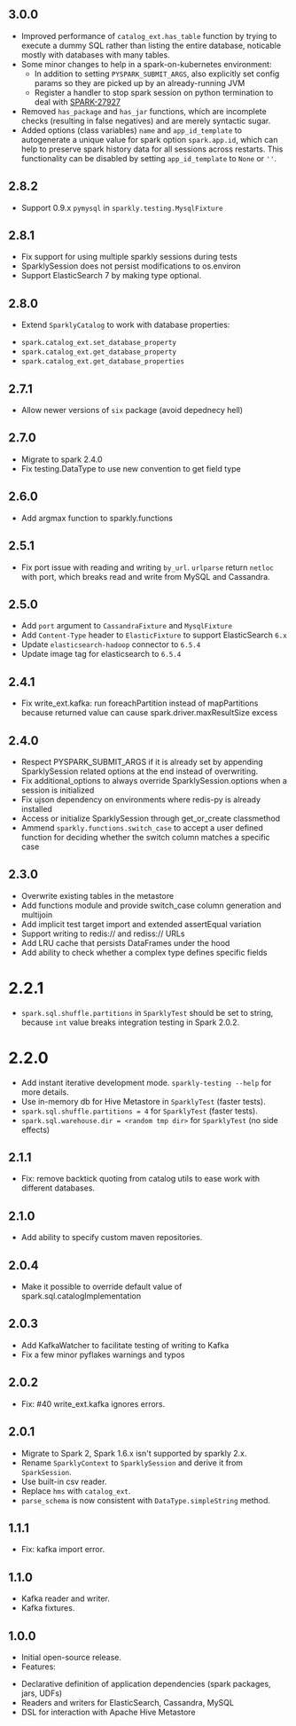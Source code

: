 ## 3.0.0
* Improved performance of `catalog_ext.has_table` function by trying to execute a dummy SQL rather than listing the entire database, noticable mostly with databases with many tables.
* Some minor changes to help in a spark-on-kubernetes environment:
    * In addition to setting `PYSPARK_SUBMIT_ARGS`, also explicitly set config params so they are picked up by an already-running JVM
    * Register a handler to stop spark session on python termination to deal with [SPARK-27927](https://issues.apache.org/jira/browse/SPARK-27927)
* Removed `has_package` and `has_jar` functions, which are incomplete checks (resulting in false negatives) and are merely syntactic sugar.
* Added options (class variables) `name` and `app_id_template` to autogenerate a unique value for
  spark option `spark.app.id`, which can help to preserve spark history data for all sessions across restarts.
  This functionality can be disabled by setting `app_id_template` to `None` or `''`.

## 2.8.2
* Support 0.9.x `pymysql` in `sparkly.testing.MysqlFixture`

## 2.8.1
* Fix support for using multiple sparkly sessions during tests
* SparklySession does not persist modifications to os.environ
* Support ElasticSearch 7 by making type optional.

## 2.8.0
* Extend `SparklyCatalog` to work with database properties:
- `spark.catalog_ext.set_database_property`
- `spark.catalog_ext.get_database_property`
- `spark.catalog_ext.get_database_properties`

## 2.7.1
* Allow newer versions of `six` package (avoid depednecy hell)

## 2.7.0
* Migrate to spark 2.4.0
* Fix testing.DataType to use new convention to get field type

## 2.6.0
* Add argmax function to sparkly.functions

## 2.5.1
* Fix port issue with reading and writing `by_url`. `urlparse` return `netloc` with port, which breaks read and write from MySQL and Cassandra.

## 2.5.0
* Add `port` argument to `CassandraFixture` and `MysqlFixture`
* Add `Content-Type` header to `ElasticFixture` to support ElasticSearch `6.x`
* Update `elasticsearch-hadoop` connector to `6.5.4`
* Update image tag for elasticsearch to `6.5.4`

## 2.4.1
* Fix write_ext.kafka: run foreachPartition instead of mapPartitions because returned value can cause spark.driver.maxResultSize excess

## 2.4.0
* Respect PYSPARK_SUBMIT_ARGS if it is already set by appending SparklySession related options at the end instead of overwriting.
* Fix additional_options to always override SparklySession.options when a session is initialized
* Fix ujson dependency on environments where redis-py is already installed
* Access or initialize SparklySession through get_or_create classmethod
* Ammend `sparkly.functions.switch_case` to accept a user defined function for
  deciding whether the switch column matches a specific case

## 2.3.0
* Overwrite existing tables in the metastore
* Add functions module and provide switch_case column generation and multijoin
* Add implicit test target import and extended assertEqual variation
* Support writing to redis:// and rediss:// URLs
* Add LRU cache that persists DataFrames under the hood
* Add ability to check whether a complex type defines specific fields

# 2.2.1
* `spark.sql.shuffle.partitions` in `SparklyTest` should be set to string,
because `int` value breaks integration testing in Spark 2.0.2.

# 2.2.0
* Add instant iterative development mode. `sparkly-testing --help` for more details.
* Use in-memory db for Hive Metastore in `SparklyTest` (faster tests).
* `spark.sql.shuffle.partitions = 4` for `SparklyTest` (faster tests).
* `spark.sql.warehouse.dir = <random tmp dir>` for `SparklyTest` (no side effects)

## 2.1.1
* Fix: remove backtick quoting from catalog utils to ease work with different databases.

## 2.1.0
* Add ability to specify custom maven repositories.

## 2.0.4
* Make it possible to override default value of spark.sql.catalogImplementation

## 2.0.3
* Add KafkaWatcher to facilitate testing of writing to Kafka
* Fix a few minor pyflakes warnings and typos

## 2.0.2
* Fix: #40 write_ext.kafka ignores errors.

## 2.0.1
* Migrate to Spark 2, Spark 1.6.x isn't supported by sparkly 2.x.
* Rename `SparklyContext` to `SparklySession` and derive it from `SparkSession`.
* Use built-in csv reader.
* Replace `hms` with `catalog_ext`.
* `parse_schema` is now consistent with `DataType.simpleString` method.

## 1.1.1
* Fix: kafka import error.

## 1.1.0
* Kafka reader and writer.
* Kafka fixtures.

## 1.0.0
* Initial open-source release.
* Features:
 - Declarative definition of application dependencies (spark packages, jars, UDFs)
 - Readers and writers for ElasticSearch, Cassandra, MySQL
 - DSL for interaction with Apache Hive Metastore
